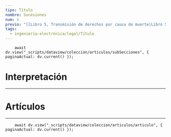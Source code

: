 ```yaml
---
tipo: Título
nombre: Sucesiones
num: 1
previo: "[[Libro 5, Transmisión de derechos por causa de muerte|Libro 5, Transmisión de derechos por causa de muerte]]"
tags:
  - ingeniería-electrónica/legal/Título
---
```

```dataviewjs
	await dv.view("_scripts/dataview/coleccion/articulos/subSecciones", { paginaActual: dv.current() });
```
# Interpretación
---


# Artículos
---
```dataviewjs
	await dv.view("_scripts/dataview/coleccion/articulos/articulo", { paginaActual: dv.current() });
```
